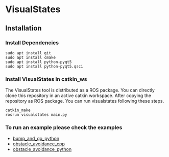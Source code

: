 # VisualStates

## Installation 

### Install Dependencies
```
sudo apt install git
sudo apt install cmake
sudo apt install python-pyqt5
sudo apt install python-pyqt5.qsci
```

### Install VisualStates in catkin_ws
The VisualStates tool is distributed as a ROS package. You can directly clone this repository in an active catkin workspace. After copying the repository as ROS package. You can run visualstates following these steps.
```
catkin_make
rosrun visualstates main.py
```

### To run an example please check the examples
- [bump_and_go_python](https://github.com/JdeRobot/VisualStates/blob/master/examples/bump_and_go_python/README.md)
- [obstacle_avoidance_cpp](https://github.com/JdeRobot/VisualStates/blob/master/examples/obstacle_avoidance_cpp/README.md)
- [obstacle_avoidance_python](https://github.com/JdeRobot/VisualStates/blob/master/examples/obstacle_avoidance_python/README.md)


